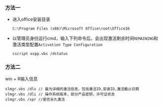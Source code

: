 ### 方法一

+ 进入office安装目录

  ```
  C:\Program Files (x86)\Microsoft Office\root\Office16
  ```

+ 以管理员身份运行cmd，输入下列命令后，会出现激活剩余时间```REMAINING```和激活类型配置```Activation Type Configuration```

  ```
  cscript ospp.vbs /dstatus
  ```

  

### 方法二

win + R输入信息

```
slmgr.vbs /dlv // 最为详细的激活信息，包括激活ID,安装ID,激活截止日期
slmgr.vbs /dli // 操作系统版本，部分产品密钥，许可证状态
slmgr.vbs /xpr //是否永久激活
```

